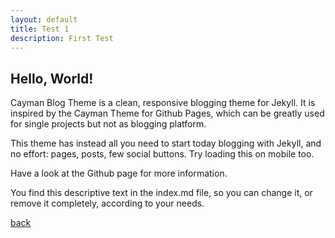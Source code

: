 ```yaml
---
layout: default
title: Test 1
description: First Test
---
```


## Hello, World!

Cayman Blog Theme is a clean, responsive blogging theme for Jekyll. It is inspired by the Cayman Theme for Github Pages, which can be greatly used for single projects but not as blogging platform.

This theme has instead all you need to start today blogging with Jekyll, and no effort: pages, posts, few social buttons. Try loading this on mobile too.

Have a look at the Github page for more information.

You find this descriptive text in the index.md file, so you can change it, or remove it completely, according to your needs.

[back](../../)
